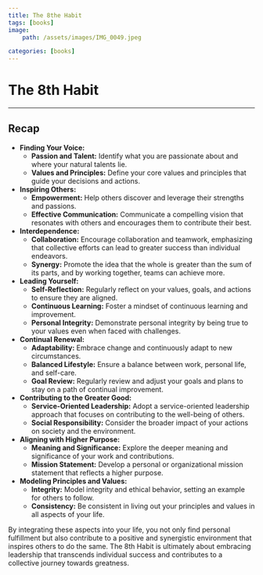```yaml
---
title: The 8the Habit
tags: [books]
image: 
    path: /assets/images/IMG_0049.jpeg

categories: [books]    
---
```


# The 8th Habit
___
## Recap
* **Finding Your Voice:**
  * **Passion and Talent:** Identify what you are passionate about and where your natural talents lie.
  * **Values and Principles:** Define your core values and principles that guide your decisions and actions.
* **Inspiring Others:**
  * **Empowerment:** Help others discover and leverage their strengths and passions.
  * **Effective Communication:** Communicate a compelling vision that resonates with others and encourages them to contribute their best.
* **Interdependence:**
  * **Collaboration:** Encourage collaboration and teamwork, emphasizing that collective efforts can lead to greater success than individual endeavors.
  * **Synergy:** Promote the idea that the whole is greater than the sum of its parts, and by working together, teams can achieve more.
* **Leading Yourself:**
  * **Self-Reflection:** Regularly reflect on your values, goals, and actions to ensure they are aligned.
  * **Continuous Learning:** Foster a mindset of continuous learning and improvement.
  * **Personal Integrity:** Demonstrate personal integrity by being true to your values even when faced with challenges.
* **Continual Renewal:**
  * **Adaptability:** Embrace change and continuously adapt to new circumstances.
  * **Balanced Lifestyle:** Ensure a balance between work, personal life, and self-care.
  * **Goal Review:** Regularly review and adjust your goals and plans to stay on a path of continual improvement.
* **Contributing to the Greater Good:**
  * **Service-Oriented Leadership:** Adopt a service-oriented leadership approach that focuses on contributing to the well-being of others.
  * **Social Responsibility:** Consider the broader impact of your actions on society and the environment.
* **Aligning with Higher Purpose:**
  * **Meaning and Significance:** Explore the deeper meaning and significance of your work and contributions.
  * **Mission Statement:** Develop a personal or organizational mission statement that reflects a higher purpose.
* **Modeling Principles and Values:**
  * **Integrity:** Model integrity and ethical behavior, setting an example for others to follow.
  * **Consistency:** Be consistent in living out your principles and values in all aspects of your life.

By integrating these aspects into your life, you not only find personal fulfillment but also contribute to a positive and synergistic environment that inspires others to do the same. The 8th Habit is ultimately about embracing leadership that transcends individual success and contributes to a collective journey towards greatness.
